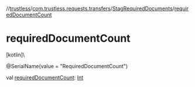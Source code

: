 //[trustless](../../../index.md)/[com.trustless.requests.transfers](../index.md)/[StagRequiredDocuments](index.md)/[requiredDocumentCount](required-document-count.md)

# requiredDocumentCount

[kotlin]\

@SerialName(value = &quot;RequiredDocumentCount&quot;)

val [requiredDocumentCount](required-document-count.md): [Int](https://kotlinlang.org/api/latest/jvm/stdlib/kotlin/-int/index.html)

